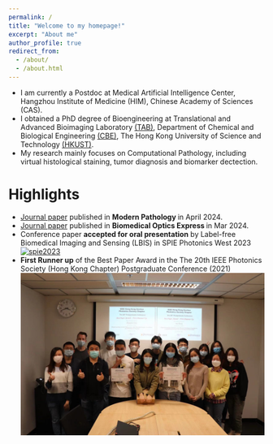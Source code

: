 ```yaml
---
permalink: /
title: "Welcome to my homepage!"
excerpt: "About me"
author_profile: true
redirect_from: 
  - /about/
  - /about.html
---
```


* I am currently a Postdoc at Medical Artificial Intelligence Center, Hangzhou Institute of Medicine (HIM), Chinese Academy of Sciences (CAS).
* I obtained a PhD degree of Bioengineering at Translational and Advanced Bioimaging Laboratory [(TAB)](https://ttwwong.wixsite.com/tabhkust), Department of Chemical and Biological Engineering [(CBE)](https://cbe.ust.hk/index.php), The Hong Kong University of Science and Technology [(HKUST)](https://hkust.edu.hk/).  
* My research mainly focuses on Computational Pathology, including virtual histological staining, tumor diagnosis and biomarker dectection.  


Highlights
======
* [Journal paper](https://doi.org/10.1016/j.modpat.2024.100487) published in <b> Modern Pathology </b> in April 2024.
* [Journal paper](https://doi.org/10.1364/BOE.515018) published in <b> Biomedical Optics Express </b> in Mar 2024.
* Conference paper <b>accepted for oral presentation</b> by Label-free Biomedical Imaging and Sensing (LBIS) in SPIE Photonics West 2023[![spie2023](/images/spie_600.jpg)](/images/spie.jpeg)
* <b>First Runner up</b> of the Best Paper Award in the The 20th IEEE Photonics Society (Hong Kong Chapter) Postgraduate Conference (2021)
![group photo](/images/2.jpeg)

